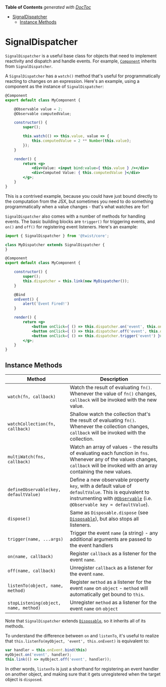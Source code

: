 <!-- START doctoc generated TOC please keep comment here to allow auto update -->
<!-- DON'T EDIT THIS SECTION, INSTEAD RE-RUN doctoc TO UPDATE -->
**Table of Contents**  *generated with [DocToc](https://github.com/thlorenz/doctoc)*

- [SignalDispatcher](#signaldispatcher)
  - [Instance Methods](#instance-methods)

<!-- END doctoc generated TOC please keep comment here to allow auto update -->

# SignalDispatcher

`SignalDispatcher` is a useful base class for objects that need to implement reactivity and dispatch and handle events. For example, [`Component`](../decorators/Component.md) inherits from `SignalDispatcher`.

A `SignalDispatcher` has a `watch()` method that's useful for programmatically reacting to changes on an expression. Here's an example, using a component as the instance of `SignalDispatcher`:

```jsx
@Component
export default class MyComponent {

    @Observable value = 2;
    @Observable computedValue;

    constructor() {
        super();

        this.watch(() => this.value, value => {
            this.computedValue = 2 ** Number(this.value);
        });
    }

    render() {
        return <g>
            <div>Value: <input bind:value={ this.value } /></div>
            <div>Computed Value: { this.computedValue }</div>
        </g>;
    }
}
```

This is a contrived example, because you could have just bound directly to the computation from the JSX, but sometimes you need to do something programmatically when a value changes - that's what watches are for!

`SignalDispatcher` also comes with a number of methods for handling events. The basic building blocks are `trigger()` for triggering events, and `on()` and `off()` for registering event listeners. Here's an example:

```jsx
import { SignalDispatcher } from '@twist/core';

class MyDispatcher extends SignalDispatcher {
}

@Component
export default class MyComponent {

    constructor() {
        super();
        this.dispatcher = this.link(new MyDispatcher());
    }

    @Bind
    onEvent() {
        alert('Event Fired!')
    }

    render() {
        return <g>
            <button onClick={ () => this.dispatcher.on('event', this.onEvent) }>Add Listener</button>
            <button onClick={ () => this.dispatcher.off('event', this.onEvent) }>Remove Listener</button>
            <button onClick={ () => this.dispatcher.trigger('event') }>Trigger Event</button>
        </g>;
    }
}
```


## Instance Methods

| Method   | Description |
| -------- | ----------- |
| `watch(fn, callback)`                 | Watch the result of evaluating `fn()`. Whenever the value of `fn()` changes, `callback` will be invoked with the new value. |
| `watchCollection(fn, callback)`       | Shallow watch the collection that's the result of evaluating `fn()`. Whenever the collection changes, `callback` will be invoked with the collection. |
| `multiWatch(fns, callback)`           | Watch an array of values - the results of evaluating each function in `fns`. Whenever any of the values changes, `callback` will be invoked with an array containing the new values. |
| `defineObservable(key, defaultValue)` | Define a new observable property `key`, with a default value of `defaultValue`. This is equivalent to instrumenting with [`@Observable`](../decorators/observable.md) (i.e. `@Observable key = defaultValue`). |
| `dispose()`                           | Same as `Disposable.dispose` (see [`Disposable`](./Disposable.md)), but also stops all listeners. |
| `trigger(name, ...args)`              | Trigger the event `name` (a string) - any additional arguments are passed to the event handlers |
| `on(name, callback)`                  | Register `callback` as a listener for the event `name`. |
| `off(name, callback)`                 | Unregister `callback` as a listener for the event `name`. |
| `listenTo(object, name, method)`      | Register `method` as a listener for the event `name` on `object` - `method` will automatically get bound to `this`. |
| `stopListening(object, name, method)` | Unregister `method` as a listener for the event `name` on `object` |

Note that `SignalDispatcher` extends [`Disposable`](./Disposable.md), so it inherits all of its methods.

To understand the difference between `on` and `listenTo`, it's useful to realize that `this.listenTo(myObject, 'event', this.onEvent)` is equivalent to:

```jsx
var handler = this.onEvent.bind(this)
myObject.on('event', handler);
this.link(() => myObject.off('event', handler));
```

In other words, `listenTo` is just a shorthand for registering an event handler on another object, and making sure that it gets unregistered when the target object is `disposed`.
